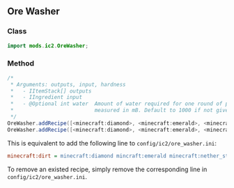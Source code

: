 ## Ore Washer

### Class

```java
import mods.ic2.OreWasher;
```

### Method

```java
/*
 * Arguments: outputs, input, hardness
 *   - IItemStack[] outputs
 *   - IIngredient input
 *   - @Optional int water  Amount of water required for one round of processing of this recipe,
 *                          measured in mB. Default to 1000 if not given.
 */
OreWasher.addRecipe([<minecraft:diamond>, <minecraft:emerald>, <minecraft:nether_star>], <minecraft:dirt>);
OreWasher.addRecipe([<minecraft:diamond>, <minecraft:emerald>, <minecraft:nether_star>], <minecraft:dirt>, 500);
```

This is equivalent to add the following line to `config/ic2/ore_washer.ini`:

```ini
minecraft:dirt = minecraft:diamond mincraft:emerald minecraft:nether_star @fluid:500
```

To remove an existed recipe, simply remove the corresponding line in `config/ic2/ore_washer.ini`.